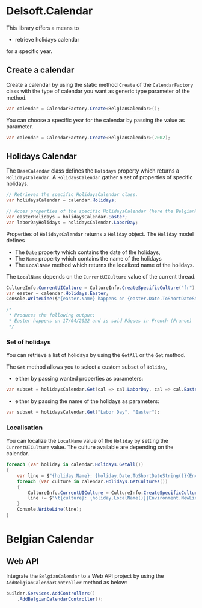 # Delsoft.Calendar

This library offers a means to
- retrieve holidays calendar 

for a specific year.

## Create a calendar

Create a calendar by using the static method `Create` of the `CalendarFactory` class with the type of calendar you want as generic type parameter of the method.

```c#
var calendar = CalendarFactory.Create<BelgianCalendar>();
```

You can choose a specific year for the calendar by passing the value as parameter.  

```c#
var calendar = CalendarFactory.Create<BelgianCalendar>(2002);
```

## Holidays Calendar

The `BaseCalendar` class defines the `Holidays` property which returns a `HolidaysCalendar`. A `HolidaysCalendar` gather a set of properties of specific holidays.

```c#
// Retrieves the specific HolidaysCalendar class.
var holidaysCalendar = calendar.Holidays;

// Acces properties of the specific HolidaysCalendar (here the BelgianHolidaysCalendar)
var easterHolidays = holidaysCalendar.Easter;
var laborDayHolidays = holidaysCalendar.LaborDay;
```

Properties of `HolidaysCalendar` returns a `Holiday` object. The `Holiday` model defines 
- The `Date` property which contains the date of the holidays, 
- The `Name` property which contains the name of the holidays
- The `LocalName` method which returns the localized name of the holidays. 

The `LocalName` depends on the `CurrentUICulture` value of the current thread.  

```c#
CultureInfo.CurrentUICulture = CultureInfo.CreateSpecificCulture("fr");
var easter = calendar.Holidays.Easter;
Console.WriteLine($"{easter.Name} happens on {easter.Date.ToShortDateString()} and is said {easter.LocalName()} in {CultureInfo.CurrentUICulture.EnglishName}");

/*
 * Produces the following output:
 * Easter happens on 17/04/2022 and is said Pâques in French (France)
 */
```

### Set of holidays
You can retrieve a list of holidays by using the `GetAll` or the `Get` method.

The `Get` method allows you to select a custom subset of `Holiday`, 

- either by passing wanted properties as parameters:

```c#
var subset = holidaysCalendar.Get(cal => cal.LaborDay, cal => cal.Easter);
```

- either by passing the name of the holidays as parameters:

```c#
var subset = holidaysCalendar.Get("Labor Day", "Easter");
```

### Localisation

You can localize the `LocalName` value of the `Holiday` by setting the `CurrentUICulture` value. The culture available are depending on the calendar.

```c#
foreach (var holiday in calendar.Holidays.GetAll())
{
    var line = $"{holiday.Name}: {holiday.Date.ToShortDateString()}{Environment.NewLine}";
    foreach (var culture in calendar.Holidays.GetCultures())
    {
        CultureInfo.CurrentUICulture = CultureInfo.CreateSpecificCulture(culture);
        line += $"\t{culture}: {holiday.LocalName()}{Environment.NewLine}";
    }
    Console.WriteLine(line);
}
```

# Belgian Calendar

## Web API
Integrate the `BelgianCalendar` to a Web API project by using the `AddBelgianCalendarController` method as below: 

```c#
builder.Services.AddControllers()
    .AddBelgianCalendarController();
```